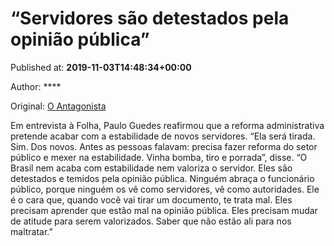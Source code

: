 
# “Servidores são detestados pela opinião pública”

Published at: **2019-11-03T14:48:34+00:00**

Author: ****

Original: [O Antagonista](https://www.oantagonista.com/brasil/servidores-sao-detestados-pela-opiniao-publica/)

Em entrevista à Folha, Paulo Guedes reafirmou que a reforma administrativa pretende acabar com a estabilidade de novos servidores.
“Ela será tirada. Sim. Dos novos. Antes as pessoas falavam: precisa fazer reforma do setor público e mexer na estabilidade. Vinha bomba, tiro e porrada”, disse.
“O Brasil nem acaba com estabilidade nem valoriza o servidor. Eles são detestados e temidos pela opinião pública. Ninguém abraça o funcionário público, porque ninguém os vê como servidores, vê como autoridades. Ele é o cara que, quando você vai tirar um documento, te trata mal. Eles precisam aprender que estão mal na opinião pública. Eles precisam mudar de atitude para serem valorizados. Saber que não estão ali para nos maltratar.”
